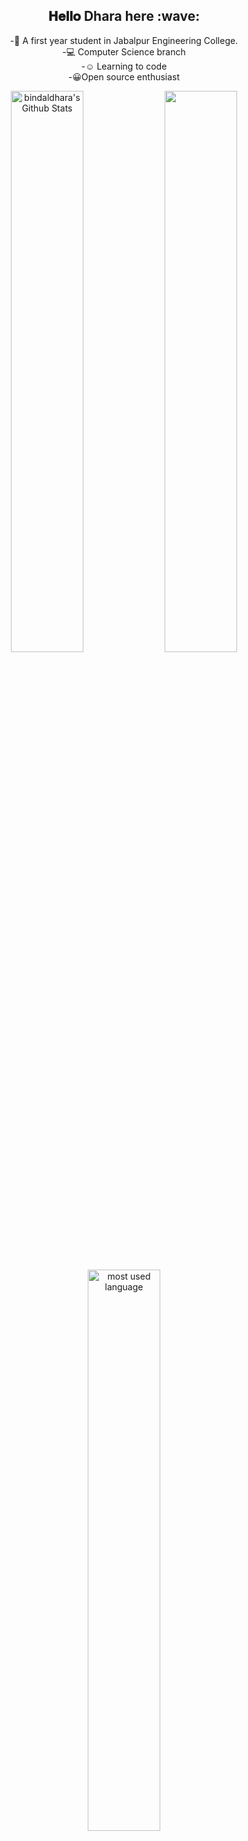   <div align="center">
<h2> 𝐇𝐞𝐥𝐥𝐨 Dhara here :wave:</h2>
</div>


<div align="center">

-:european_post_office: A first year student in Jabalpur Engineering College. <br>
-:computer: Computer Science branch <br>
-:relaxed: Learning to code <br>
-:grinning:Open source enthusiast

</div>

<div align="center">

<div align="center">
  <img width="48%" src="https://github-readme-stats.vercel.app/api?username=bindaldhara&theme=dracula&show_icons=true" alt="bindaldhara's Github Stats"/>
  <img width="48%" src="https://github-readme-streak-stats.herokuapp.com/?user=bindaldhara&theme=dracula&show_icons=true" />
  <p align="#center"><img width="48%" src="https://github-readme-stats.vercel.app/api/top-langs/?username=bindaldhara&layout=compact&hide=html&theme=dracula&show_icons=true" alt="most used language" /></p>
</div>

</br>
</br>
[![Dhara's github activity graph](https://activity-graph.herokuapp.com/graph?username=bindaldhara&theme=react-dark)](https://github.com/bindaldhara/github-readme-activity-graph)
<b>Follow me around the web: :point_down:</b><br>

   <p align="center">
<a href="https://github.com/bindaldhara" target="_blank">
<img src=https://img.shields.io/badge/github-%2324292e.svg?&style=for-the-badge&logo=github&logoColor=white alt=github style="margin-bottom: 5px;" /></a>
<a href="https://www.linkedin.com/in/dhara-bindal-48996a1bb" target="_blank">
<img alt = "LinkedIn"src="https://img.shields.io/badge/LinkedIn-%230077B5.svg?&style=flat-square&logo=linkedin&logoColor=white" /></a>
<a href="mailto:dharabindal@gmail.com" target="_blank">
<img alt="Gmail" src="https://img.shields.io/badge/Gmail-D14836?style=for-the-badge&logo=gmail&logoColor=white" /></a>
</p>

</div>



